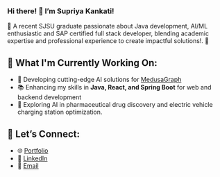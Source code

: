 ### Hi there! 👋 I’m Supriya Kankati!

🌟 A recent SJSU graduate passionate about Java development, AI/ML enthusiastic and SAP certified full stack developer, blending academic expertise and professional experience to create impactful solutions!. 🚀

## 🔭 What I'm Currently Working On:
- 🌟 Developing cutting-edge AI solutions for [MedusaGraph](https://github.com/j9650/MedusaGraph)
- 📚 Enhancing my skills in **Java, React, and Spring Boot** for web and backend development
- 🧪 Exploring AI in pharmaceutical drug discovery and electric vehicle charging station optimization.

## 🤝 Let’s Connect:
- 🌐 [Portfolio](https://your-portfolio-link.com)
- 💼 [LinkedIn](https://www.linkedin.com/in/supriyakankati/)
- 📧 [Email](supriyakankati2@gmail.com)
